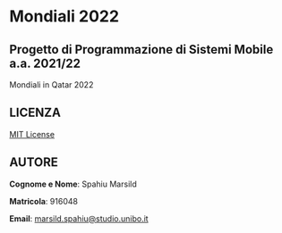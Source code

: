 # Mondiali 2022

## Progetto di Programmazione di Sistemi Mobile a.a. 2021/22
Mondiali in Qatar 2022

## LICENZA
[MIT License](https://github.com/marsild/Mondiali2022/blob/main/LICENSE)

## AUTORE
**Cognome e Nome**: Spahiu Marsild

**Matricola**: 916048

**Email**: marsild.spahiu@studio.unibo.it

